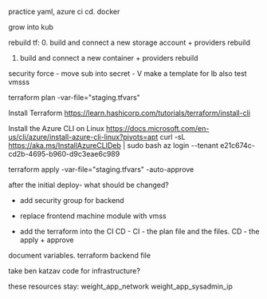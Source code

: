 practice yaml, azure ci cd.
docker 

grow into kub

rebuild tf:
0. build and connect a new storage account + providers rebuild
1. build and connect a new container + providers rebuild

security force - move sub into secret - V
make a template for lb
also test vmsss

 terraform plan  -var-file="staging.tfvars"

Install Terraform
https://learn.hashicorp.com/tutorials/terraform/install-cli

Install the Azure CLI on Linux
https://docs.microsoft.com/en-us/cli/azure/install-azure-cli-linux?pivots=apt
curl -sL https://aka.ms/InstallAzureCLIDeb | sudo bash
 az login --tenant e21c674c-cd2b-4695-b960-d9c3eae6c989

 terraform apply -var-file="staging.tfvars" -auto-approve

 after the initial deploy- what should be changed?

 - add security group for backend
 - replace frontend machine module with vmss

 - add the terraform into the CI CD - 
 CI  - the plan file and the files.
 CD - the apply + approve

 document variables.
 terraform backend file

 take ben katzav code for infrastructure?

these resources stay:
weight_app_network
weight_app_sysadmin_ip